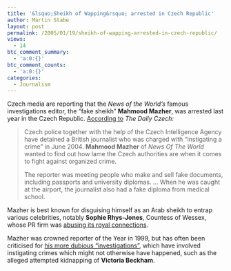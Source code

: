 ```yaml
---
title: '&lsquo;Sheikh of Wapping&rsquo; arrested in Czech Republic'
author: Martin Stabe
layout: post
permalink: /2005/01/19/sheikh-of-wapping-arrested-in-czech-republic/
views:
  - 14
btc_comment_summary:
  - 'a:0:{}'
btc_comment_counts:
  - 'a:0:{}'
categories:
  - Journalism
---
```

Czech media are reporting that the *News of the World&rsquo;s* famous investigations editor, the &ldquo;fake sheikh&rdquo; **Mahmood Mazher**, was arrested last year in the Czech Republic. [According to][1] *The Daily Czech:*

> Czech police together with the help of the Czech Intelligence Agency have detained a British journalist who was charged with &ldquo;instigating a crime&rdquo; in June 2004. **Mahmood Mazher** of *News Of The World* wanted to find out how lame the Czech authorities are when it comes to fight against organized crime.
> 
> The reporter was meeting people who make and sell fake documents, including passports and university diplomas. &#8230; When he was caught at the airport, the journalist also had a fake diploma from medical school.

Mazher is best known for disguising himself as an Arab sheikh to entrap various celebrities, notably **Sophie Rhys-Jones**, Countess of Wessex, whose PR firm was [abusing its royal connections][2]. 

Mazher was crowned reporter of the Year in 1999, but has often been criticised for [his more dubious &ldquo;investigations&rdquo;][3], which have involved instigating crimes which might not otherwise have happened, such as the alleged attempted kidnapping of **Victoria Beckham**.

 [1]: http://czechout.blogspot.com/2005/01/british-journalist-busted-at-prague.html
 [2]: http://www.guardian.co.uk/monarchy/story/0,2763,470672,00.html
 [3]: http://www.guardian.co.uk/crime/article/0,2763,969267,00.html